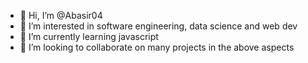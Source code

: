 - 👋 Hi, I’m @Abasir04
- 👀 I’m interested in software engineering, data science and web dev
- 🌱 I’m currently learning javascript
- 💞️ I’m looking to collaborate on many projects in the above aspects


<!---
Abasir04/Abasir04 is a ✨ special ✨ repository because its `README.md` (this file) appears on your GitHub profile.
You can click the Preview link to take a look at your changes.
--->

